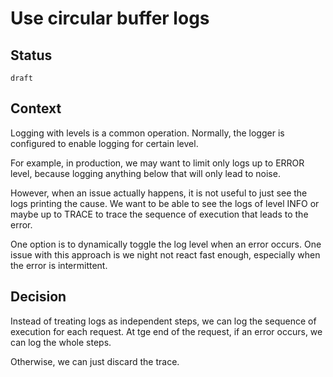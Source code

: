 # Use circular buffer logs


## Status 

`draft`

## Context

Logging with levels is a common operation. Normally, the logger is configured to enable logging for certain level.

For example, in production, we may want to limit only logs up to ERROR level, because logging anything below that will only lead to noise.

However, when an issue actually happens, it is not useful to just see the logs printing the cause. We want to be able to see the logs of level INFO or maybe up to TRACE to trace the sequence of execution that leads to the error.

One option is to dynamically toggle the log level when an error occurs. One issue with this approach is we night not react fast enough, especially when the error is intermittent.

## Decision

Instead of treating logs as independent steps, we can log the sequence of execution for each request. At tge end of the request, if an error occurs, we can log the whole steps.

Otherwise, we can just discard the trace.
